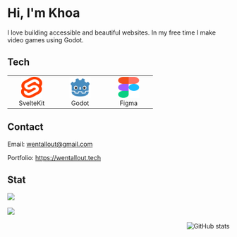 # Hi, I'm Khoa

I love building accessible and beautiful websites. In my free time I make video games using Godot.

## Tech

<table>
  <tr>
    <td align="center" width="96">
        <img src="./images/svelte.svg" width="48" height="48" />
      <br>SvelteKit
    </td>
    <td align="center" width="96">
        <img src="./images/godot.svg" width="48" height="48" />
      <br>Godot
    </td>
    <td align="center" width="96">
        <img src="./images/figma.svg" width="48" height="48" />
      <br>Figma
    </td> 
  </tr>
</table>

## Contact

Email: wentallout@gmail.com

Portfolio: https://wentallout.tech

## Stat

<img src="https://github-profile-trophy.vercel.app/?username=wentallout&column=9&theme=dracula&no-frame=true"/>

<p align="left"> 
<img src="https://github-readme-stats.vercel.app/api/top-langs/?username=wentallout&theme=dracula">
</p>
<p align="right"> 
<img src="https://github-readme-stats.vercel.app/api?username=wentallout&amp;theme=dracula" alt="GitHub stats">
</p>
